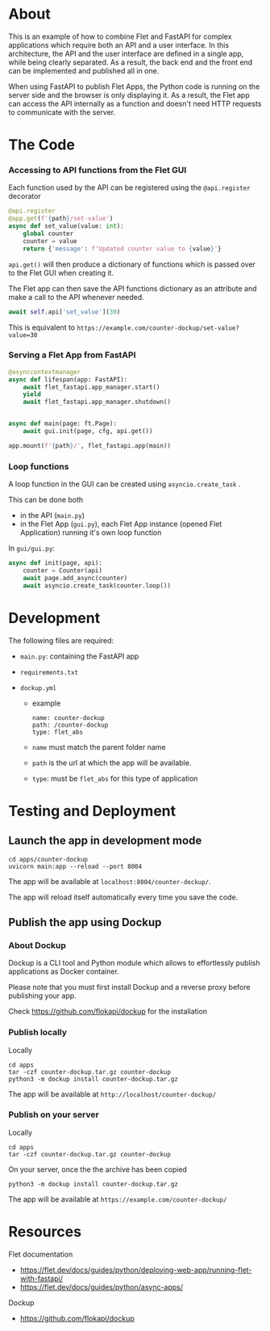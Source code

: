 # About

This is an example of how to combine Flet and FastAPI for complex applications which require both an API and a user interface. In this architecture, the API and the user interface are defined in a single app, while being clearly separated. As a result, the back end and the front end can be implemented and published all in one.

When using FastAPI to publish Flet Apps, the Python code is running on the server side and the browser is only displaying it. As a result, the Flet app can access the API internally as a function and doesn't need HTTP requests to communicate with the server.



# The Code

### Accessing to API functions from the Flet GUI

Each function used by the API can be registered using the  `@api.register` decorator

```python
@api.register
@app.get(f'{path}/set-value')
async def set_value(value: int):
    global counter
    counter = value
    return {'message': f'Updated counter value to {value}'}
```

`api.get()` will then produce a dictionary of functions which is passed over to the Flet GUI when creating it.

The Flet app can then save the API functions dictionary as an attribute and make a call to the API whenever needed.

```python
await self.api['set_value'](30)
```

This is equivalent to `https://example.com/counter-dockup/set-value?value=30`



### Serving a Flet App from FastAPI

```python
@asynccontextmanager
async def lifespan(app: FastAPI):
    await flet_fastapi.app_manager.start()
    yield
    await flet_fastapi.app_manager.shutdown()


async def main(page: ft.Page):
    await gui.init(page, cfg, api.get())

app.mount(f'{path}/', flet_fastapi.app(main))
```



### Loop functions

A loop function in the GUI can be created using `asyncio.create_task` .

This can be done both

- in the API (`main.py`)
- in the Flet App (`gui.py`), each Flet App instance (opened Flet Application) running it's own loop function



In `gui/gui.py`:

```python
async def init(page, api):
    counter = Counter(api)
    await page.add_async(counter)
    await asyncio.create_task(counter.loop())
```



# Development

The following files are required:

- `main.py`: containing the FastAPI app

- `requirements.txt`

- `dockup.yml`

    - example

        ```
        name: counter-dockup
        path: /counter-dockup
        type: flet_abs
        ```

    - `name` must match the parent folder name
    - `path` is the url at which the app will be available.
    - `type`: must be `flet_abs` for this type of application



# Testing and Deployment

## Launch the app in development mode

```
cd apps/counter-dockup
uvicorn main:app --reload --port 8004
```

The app will be available at `localhost:8004/counter-dockup/`.

The app will reload itself automatically every time you save the code.



## Publish the app using Dockup

### About Dockup

Dockup is a CLI tool and Python module which allows to effortlessly publish applications as Docker container.

Please note that you must first install Dockup and a reverse proxy before publishing your app. 

Check https://github.com/flokapi/dockup for the installation



### Publish locally

Locally

```
cd apps
tar -czf counter-dockup.tar.gz counter-dockup
python3 -m dockup install counter-dockup.tar.gz
```

The app will be available at `http://localhost/counter-dockup/`



### Publish on your server

Locally

```
cd apps
tar -czf counter-dockup.tar.gz counter-dockup
```

On your server, once the the archive has been copied

```
python3 -m dockup install counter-dockup.tar.gz
```

The app will be available at `https://example.com/counter-dockup/`



# Resources

Flet documentation

- https://flet.dev/docs/guides/python/deploying-web-app/running-flet-with-fastapi/
- https://flet.dev/docs/guides/python/async-apps/



Dockup

- https://github.com/flokapi/dockup
